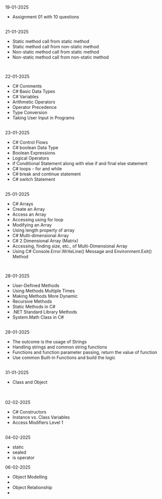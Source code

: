 19-01-2025
    <ul>
      <li>Assignment 01 with 10 questions</li>
    </ul>

<br/>
21-01-2025
    <ul>
      <li>Static method call from static method</li>
      <li>Static method call from non-static method</li>
      <li>Non-static method call from static method</li>
      <li>Non-static method call from non-static method</li>
    </ul>
  

<br/>

22-01-2025 
<ul>
  <li>C# Comments</li>
  <li>C# Basic Data Types</li>
  <li>C# Variables</li>
  <li>Arithmetic Operators</li>
  <li>Operator Precedence</li>
  <li>Type Conversion</li>
  <li>Taking User Input in Programs</li>
</ul>
<br/>
23-01-2025
<ul>
  <li>C# Control Flows</li>
  <li>C# boolean Data Type</li>
  <li>Boolean Expressions</li>
  <li>Logical Operators</li>
  <li>if Conditional Statement along with else if and final else statement</li>
  <li>C# loops - for and while</li>
  <li>C# break and continue statement</li>
  <li>C# switch Statement</li>
</ul>

<br/>
25-01-2025
<ul>
  <li>C# Arrays</li>
  <li>Create an Array</li>
  <li>Access an Array</li>
  <li>Accessing using for loop</li>
  <li>Modifying an Array</li>
  <li>Using length property of array</li>
  <li>C# Multi-dimensional Array</li>
  <li>C# 2 Dimensional Array (Matrix)</li>
  <li>Accessing, finding size, etc., of Multi-Dimensional Array</li>
  <li>Using C# Console.Error.WriteLine() Message and Environment.Exit() Method</li>
</ul>
<br/>

28-01-2025
<ul>
  <li>User-Defined Methods</li>
  <li>Using Methods Multiple Times</li>
  <li>Making Methods More Dynamic</li>
  <li>Recursive Methods</li>
  <li>Static Methods in C#</li>
  <li>.NET Standard Library Methods</li>
  <li>System.Math Class in C#</li>
</ul>
<br/>
29-01-2025
<ul>
  <li>The outcome is the usage of Strings</li>
  <li>Handling strings and common string functions</li>
  <li>Functions and function parameter passing, return the value of function</li>
  <li>Use common Built-in Functions and build the logic</li>
</ul>
<br/>
31-01-2025
<ul>
  <li>Class and Object</li>
</ul>
<br/>
<br/>
02-02-2025

<ul>
    <li>C# Constructors</li>
    <li>Instance vs. Class Variables</li>
    <li>Access Modifiers Level 1</li>
</ul>
<br/>
04-02-2025
<ul>
  <li>static</li>
  <li>sealed</li>
  <li>is operator</li>
</ul>

06-02-2025
<ul>
   <li>Object Modelling<li/>
   <li>Object Relationship<li/>
<ul/>

